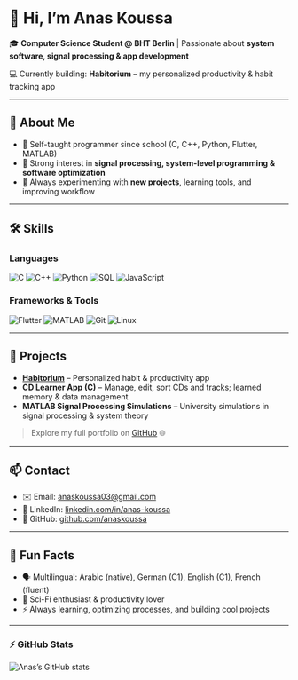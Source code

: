 # 👋 Hi, I’m Anas Koussa

🎓 **Computer Science Student @ BHT Berlin** | Passionate about **system software, signal processing & app development**

💻 Currently building: **Habitorium** – my personalized productivity & habit tracking app  

---

## 🌟 About Me
- 🔹 Self-taught programmer since school (C, C++, Python, Flutter, MATLAB)  
- 🔹 Strong interest in **signal processing, system-level programming & software optimization**  
- 🔹 Always experimenting with **new projects**, learning tools, and improving workflow  

---

## 🛠 Skills

### Languages
![C](https://img.shields.io/badge/-C-00599C?style=for-the-badge&logo=c&logoColor=white)
![C++](https://img.shields.io/badge/-C++-00599C?style=for-the-badge&logo=c%2B%2B&logoColor=white)
![Python](https://img.shields.io/badge/-Python-3776AB?style=for-the-badge&logo=python&logoColor=white)
![SQL](https://img.shields.io/badge/-SQL-00758F?style=for-the-badge&logo=postgresql&logoColor=white)
![JavaScript](https://img.shields.io/badge/-JavaScript-F7DF1E?style=for-the-badge&logo=javascript&logoColor=black)

### Frameworks & Tools
![Flutter](https://img.shields.io/badge/-Flutter-02569B?style=for-the-badge&logo=flutter&logoColor=white)
![MATLAB](https://img.shields.io/badge/-MATLAB-FF0000?style=for-the-badge&logo=mathworks&logoColor=white)
![Git](https://img.shields.io/badge/-Git-F05032?style=for-the-badge&logo=git&logoColor=white)
![Linux](https://img.shields.io/badge/-Linux-FCC624?style=for-the-badge&logo=linux&logoColor=black)

---

## 📂 Projects
- **[Habitorium](https://github.com/anaskoussa/habitorium)** – Personalized habit & productivity app  
- **CD Learner App (C)** – Manage, edit, sort CDs and tracks; learned memory & data management  
- **MATLAB Signal Processing Simulations** – University simulations in signal processing & system theory  

> Explore my full portfolio on [GitHub](https://github.com/anaskoussa) 🌐  

---

## 📫 Contact
- ✉️ Email: anaskoussa03@gmail.com  
- 🔗 LinkedIn: [linkedin.com/in/anas-koussa](https://www.linkedin.com/in/anas-koussa)  
- 🐙 GitHub: [github.com/anaskoussa](https://github.com/anaskoussa)  

---

## 🌱 Fun Facts
- 🗣 Multilingual: Arabic (native), German (C1), English (C1), French (fluent)  
- 🚀 Sci-Fi enthusiast & productivity lover  
- ⚡ Always learning, optimizing processes, and building cool projects  

---

### ⚡ GitHub Stats
![Anas’s GitHub stats](https://github-readme-stats.vercel.app/api?username=anaskoussa&show_icons=true&theme=radical)
